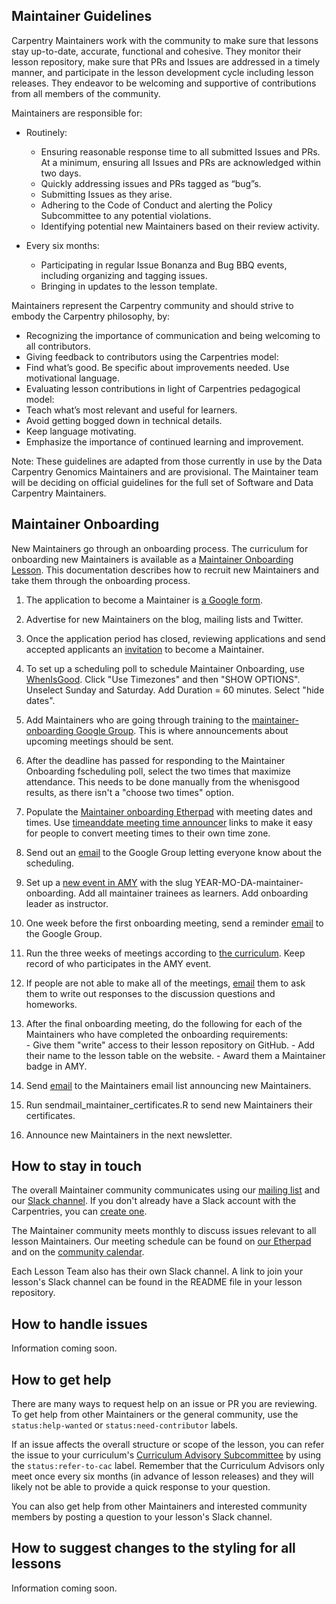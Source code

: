 
## Maintainer Guidelines

Carpentry Maintainers work with the community to make sure that lessons stay up-to-date, accurate, functional and cohesive. They monitor
their lesson repository, make sure that PRs and Issues are addressed in a timely manner, and participate in the lesson development cycle
including lesson releases. They endeavor to be welcoming and supportive of contributions from all members of the community. 

Maintainers are responsible for:
 - Routinely:
    - Ensuring reasonable response time to all submitted Issues and PRs. At a minimum, ensuring all Issues and PRs are acknowledged within two days.
    - Quickly addressing issues and PRs tagged as “bug”s. 
    - Submitting Issues as they arise.
    - Adhering to the Code of Conduct and alerting the Policy Subcommittee to any potential violations.
    - Identifying potential new Maintainers based on their review activity.

- Every six months: 
    - Participating in regular Issue Bonanza and Bug BBQ events, including organizing and tagging issues. 
    - Bringing in updates to the lesson template.

Maintainers represent the Carpentry community and should strive to embody the Carpentry philosophy, by:
- Recognizing the importance of communication and being welcoming to all contributors.
- Giving feedback to contributors using the Carpentries model:
- Find what’s good. Be specific about improvements needed. Use motivational language.
- Evaluating lesson contributions in light of Carpentries pedagogical model:
- Teach what’s most relevant and useful for learners.
- Avoid getting bogged down in technical details.
- Keep language motivating. 
- Emphasize the importance of continued learning and improvement.

Note: These guidelines are adapted from those currently in use by the Data Carpentry Genomics Maintainers and are provisional. The Maintainer team will be deciding on official guidelines for the full set of Software and Data Carpentry Maintainers. 


## Maintainer Onboarding

New Maintainers go through an onboarding process. The curriculum for 
onboarding new Maintainers is available as a 
[Maintainer Onboarding Lesson](https://carpentries.github.io/maintainer-onboarding/). 
This documentation describes how to recruit new Maintainers and take them through
the onboarding process. 

1) The application to become a Maintainer is [a Google form](https://docs.google.com/forms/d/e/1FAIpQLSfuSUffza_DrqqMwdokdNtSgNfdxzMSmbwLw8655GU31BXPyg/viewform?usp=sf_link).

2) Advertise for new Maintainers on the blog, mailing lists and Twitter. 

3) Once the application period has closed, reviewing applications and send accepted applicants an [invitation](email_templates.html#inviting-new-maintainers) to become a Maintainer.

4) To set up a scheduling poll to schedule Maintainer Onboarding, use [WhenIsGood](http://whenisgood.net/). Click "Use Timezones" and then "SHOW OPTIONS". Unselect Sunday and Saturday. Add Duration = 60 minutes. Select "hide dates".

5) Add Maintainers who are going through training to the [maintainer-onboarding Google Group](https://groups.google.com/a/carpentries.org/forum/#!forum/maintainer-onboarding). This is where announcements about upcoming meetings should be sent.

6) After the deadline has passed for responding to the Maintainer Onboarding fscheduling poll, select the two times that maximize attendance. This needs to be done manually from the whenisgood results, as there isn't a "choose two times" option.

7) Populate the [Maintainer onboarding Etherpad](http://pad.software-carpentry.org/maintainer-onboarding) with meeting dates and times. Use [timeanddate meeting time announcer](https://www.timeanddate.com/worldclock/fixedform.html) links to make it easy for people to convert meeting times to their own time zone.

8) Send out an [email](email_templates.html#maintainer-onboarding-meetings) to the Google Group letting everyone know about the scheduling. 

9) Set up a [new event in AMY](../workshop_administration/amy_manual.html#adding-a-new-event) with the slug YEAR-MO-DA-maintainer-onboarding. Add all maintainer trainees as learners. Add onboarding leader as instructor. 

10) One week before the first onboarding meeting, send a reminder [email](email_templates.html#onboarding-reminder) to the Google Group. 

11) Run the three weeks of meetings according to [the curriculum](https://carpentries.github.io/maintainer-onboarding/). Keep record of who participates in the AMY event.

12) If people are not able to make all of the meetings, [email](email_templates.html#missed-onboarding-meeting) them to ask them to write out responses to the discussion questions and homeworks. 

13) After the final onboarding meeting, do the following for each of the Maintainers who have completed the onboarding requirements:  
        - Give them "write" access to their lesson repository on GitHub. 
        - Add their name to the lesson table on the website.
        - Award them a Maintainer badge in AMY.

14) Send [email](email_templates.html#welcoming-new-maintainers) to the Maintainers email list announcing new Maintainers.

15) Run sendmail_maintainer_certificates.R to send new Maintainers their certificates.

16) Announce new Maintainers in the next newsletter.

## How to stay in touch 

The overall Maintainer community communicates using our [mailing list](http://lists.software-carpentry.org/listinfo/maintainers) and our [Slack channel](https://swcarpentry.slack.com/messages/C8H5LN44V/details/). If you don't already have a Slack account with the Carpentries, you can [create one](https://swc-slack-invite.herokuapp.com/).

The Maintainer community meets monthly to discuss issues relevant to all lesson Maintainers. Our meeting schedule can be found on [our Etherpad](http://pad.software-carpentry.org/maintainers) and on the [community calendar](https://software-carpentry.org/join/#calendar).

Each Lesson Team also has their own Slack channel. A link to join your lesson's Slack channel can be found
in the README file in your lesson repository. 

## How to handle issues

Information coming soon. 

## How to get help

There are many ways to request help on an issue or PR you are reviewing. To get help from other Maintainers or the general community, use the `status:help-wanted` or `status:need-contributor` labels.

If an issue affects the overall structure or scope of the lesson, you can refer the issue to your curriculum's [Curriculum Advisory Subcommittee](http://docs.carpentries.org/topic_folders/lesson_development/lesson_development_roles.html#curriculum-advisory-committee) by using the `status:refer-to-cac` label. Remember that the Curriculum Advisors only meet once every six months (in advance of lesson releases) and they will likely not be able to provide a quick response to your question.

You can also get help from other Maintainers and interested community members by posting a question to your lesson's Slack channel. 

## How to suggest changes to the styling for all lessons

Information coming soon.



